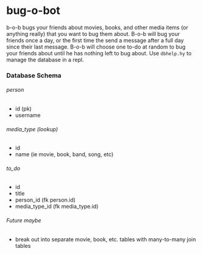 # bug-o-bot

b-o-b bugs your friends about movies, books, and other media items (or anything really) that you want to bug them about. B-o-b will bug your friends once a day, or the first time the send a message after a full day since their last message. B-o-b will choose one to-do at random to bug your friends about until he has nothing left to bug about. Use `dbhelp.hy` to manage the database in a repl.

### Database Schema
###### person
- id (pk)
- username

###### media_type (lookup)
- id 
- name (ie movie, book, band, song, etc)

###### to_do
- id
- title
- person_id (fk person.id)
- media_type_id (fk media_type.id)

###### Future maybe
- break out into separate movie, book, etc. tables with many-to-many join tables
